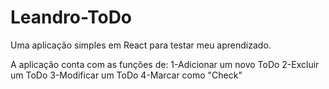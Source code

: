 # Leandro-ToDo

Uma aplicação simples em React para testar meu aprendizado.

A aplicação conta com as funções de:
1-Adicionar um novo ToDo 
2-Excluir um ToDo
3-Modificar um ToDo
4-Marcar como "Check"
